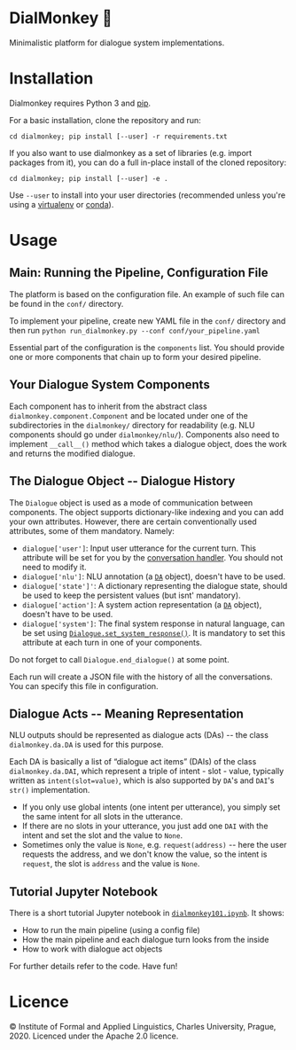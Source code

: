 # DialMonkey 🙊

Minimalistic platform for dialogue system implementations.

# Installation

Dialmonkey requires Python 3 and [pip](https://pypi.org/project/pip/).

For a basic installation, clone the repository and run:
```
cd dialmonkey; pip install [--user] -r requirements.txt
```

If you also want to use dialmonkey as a set of libraries (e.g. import packages from it), you can
do a full in-place install of the cloned repository:
```
cd dialmonkey; pip install [--user] -e .
```
Use `--user` to install into your user directories (recommended unless you're using 
a [virtualenv](https://virtualenv.pypa.io/en/latest/) or [conda](https://docs.conda.io/en/latest/)).


# Usage

## Main: Running the Pipeline, Configuration File

The platform is based on the configuration file.
An example of such file can be found in the `conf/` directory.

To implement your pipeline, create new YAML file in the `conf/` directory and then run
`python run_dialmonkey.py --conf conf/your_pipeline.yaml`

Essential part of the configuration is the `components` list.
You should provide one or more components that chain up to form your desired pipeline.

## Your Dialogue System Components 

Each component has to inherit from the abstract class
`dialmonkey.component.Component` and be located under one of the subdirectories in the `dialmonkey/` directory  for readability
(e.g. NLU components should go under `dialmonkey/nlu/`).
Components also need to implement `__call__()` method which takes a dialogue object, does the work and returns the modified dialogue.

## The Dialogue Object -- Dialogue History

The `Dialogue` object is used as a mode of communication between components.
The object supports dictionary-like indexing and you can add your own attributes.
However, there are certain conventionally used attributes, some of them mandatory.
Namely:
 - `dialogue['user']`: Input user utterance for the current turn. This attribute will be set for you by the 
   [conversation handler](dialmonkey/conversation_handler.py). You should not need to modify it.
 - `dialogue['nlu']`: NLU annotation (a [`DA`](dialmonkey/da.py) object), doesn't have to be used.
 - `dialogue['state']'`: A dictionary representing the dialogue state, should be used to keep the persistent values
   (but isnt' mandatory).
 - `dialogue['action']`: A system action representation (a [`DA`](dialmonkey/da.py) object), doesn't have to be used.
 - `dialogue['system']`: The final system response in natural language, can be set using 
   [`Dialogue.set_system_response()`](dialmonkey/dialogue.py). It is mandatory to set this attribute at each 
   turn in one of your components.
 
Do not forget to call `Dialogue.end_dialogue()` at some point.

Each run will create a JSON file with the history of all the conversations.
You can specify this file in configuration.

## Dialogue Acts -- Meaning Representation

NLU outputs should be represented as dialogue acts (DAs) -- the class `dialmonkey.da.DA`
 is used for this purpose.

Each DA is basically a list of “dialogue act items” (DAIs) of the class `dialmonkey.da.DAI`,
which represent a triple of intent - slot - value, typically written as `intent(slot=value)`,
which is also supported by `DA`'s and `DAI`'s `str()` implementation.

* If you only use global intents (one intent per utterance), you simply set the same intent 
  for all slots in the utterance.
* If there are no slots in your utterance, you just add one `DAI` with the intent and set the 
  slot and the value to `None`.
* Sometimes only the value is `None`, e.g. `request(address)` -- here the user requests the 
  address, and we don't know the value, so the intent is `request`, the slot is `address` 
  and the value is `None`.

## Tutorial Jupyter Notebook

There is a short tutorial Jupyter notebook in [`dialmonkey101.ipynb`](dialmonkey101.ipynb). It shows:
* How to run the main pipeline (using a config file)
* How the main pipeline and each dialogue turn looks from the inside
* How to work with dialogue act objects

For further details refer to the code.
Have fun!


# Licence

© Institute of Formal and Applied Linguistics, Charles University, Prague, 2020.
Licenced under the Apache 2.0 licence.
